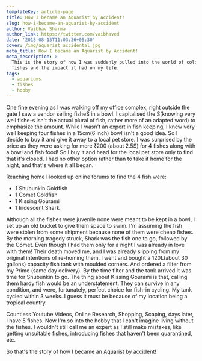 ```yaml
---
templateKey: article-page
title: How I became an Aquarist by Accident!
slug: how-i-became-an-aquarist-by-accident
author: Vaibhav Sharma
author_link: https://twitter.com/vaibhaved
date: '2018-08-13T11:03:36+05:30'
cover: /img/aquarist_accidental.jpg
meta_title: How I became an Aquarist by Accident!
meta_description: >-
  This is the story of how I was suddenly pulled into the world of colorful
  fishes and the impact it had on my life.
tags:
  - aquariums
  - fishes
  - hobby
---
```

One fine evening as I was walking off my office complex, right outside the gate I saw a vendor selling fisheS in a bowl. I capitalised the S(knowing very well fishe-s isn't the actual plural of fish, rather more of an adapted word) to emphasize the amount. While I wasn't an expert in fish keeping, I knew very well keeping four fishes in a 15cm(6 inch) bowl isn't a good idea. So I decide to buy it and give it away to a local pet store. I was surprised by the price as they were asking for mere ₹200 (about 2.5$) for 4 fishes along with a bowl and fish food! So I buy it and head for the local pet store only to find that it's closed. I had no other option rather than to take it home for the night, and that's where it all began.

Reaching home I looked up online forums to find the 4 fish were:

* 1 Shubunkin Goldfish
* 1 Comet Goldfish 
* 1 Kissing Gourami 
* 1 Iridescent Shark 

Although all the fishes were juvenile none were meant to be kept in a bowl, I set up an old bucket to give them space to swim. I'm assuming the fish were stolen from some shipment because none of them were cheap fishes. By the morning tragedy struck, Shark was the fish one to go, followed by the Comet. Even though I had them only for a night I was already in love with them! Their death moved me, and I was already slipping from my original intentions of re-homing them. I went and bought a 120L(about 30 gallons) capacity fish tank with moulded corners. And ordered a filter from my Prime (same day delivery). By the time filter and the tank arrived It was time for Shubunkin to go. The thing about Kissing Gourami is that, calling them hardy fish would be an understatement. They can survive in any condition, and were, fortunately, perfect choice for fish-in cycling. My tank cycled within 3 weeks. I guess it must be because of my location being a tropical country.

Countless Youtube Videos, Online Research, Shopping, Scaping, days later, I have 5 fishes. Now I'm so into the hobby that I can't imagine living without the fishes. I wouldn't still call me an expert as I still make mistakes, like getting unsuitable fishes, introducing fishes that haven't been quarantined, etc.

So that's the story of how I became an Aquarist by accident!
